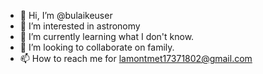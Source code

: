 - 👋 Hi, I’m @bulaikeuser
- 👀 I’m interested in astronomy
- 🌱 I’m currently learning what I don't know.
- 💞️ I’m looking to collaborate on family.
- 📫 How to reach me for lamontmet17371802@gmail.com

<!---
bulaikeuser/bulaikeuser is a ✨ special ✨ repository because its `README.md` (this file) appears on your GitHub profile.
You can click the Preview link to take a look at your changes.
--->
